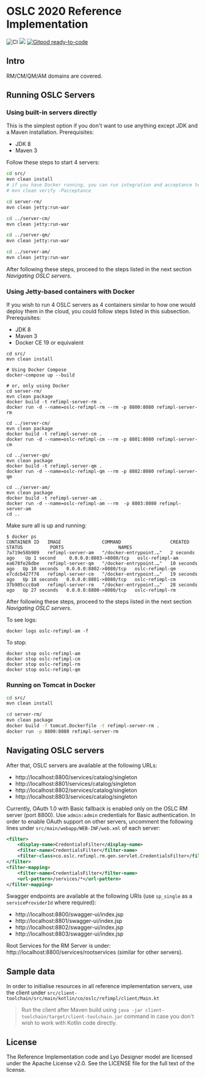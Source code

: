 
# OSLC 2020 Reference Implementation

![CI](https://github.com/oslc-op/refimpl/workflows/CI/badge.svg)
[![](https://img.shields.io/badge/talk-discourse-lightgrey.svg)](https://forum.open-services.net/)
[![Gitpod ready-to-code](https://img.shields.io/badge/Gitpod-ready--to--code-blue?logo=gitpod)](https://gitpod.io/#https://github.com/oslc-op/refimpl)


## Intro

RM/CM/QM/AM domains are covered.

## Running OSLC Servers

### Using built-in servers directly

This is the simplest option if you don't want to use anything except JDK and a Maven installation. Prerequisites:

- JDK 8
- Maven 3

Follow these steps to start 4 servers:

```sh
cd src/
mvn clean install
# if you have Docker running, you can run integration and acceptance tests
# mvn clean verify -Pacceptance

cd server-rm/
mvn clean jetty:run-war

cd ../server-cm/
mvn clean jetty:run-war

cd ../server-qm/
mvn clean jetty:run-war

cd ../server-am/
mvn clean jetty:run-war
```

After following these steps, proceed to the steps listed in the next section _Navigating OSLC servers_.

### Using Jetty-based containers with Docker

If you wish to run 4 OSLC servers as 4 containers similar to how one would deploy them in the cloud, you could follow steps listed in this subsection. Prerequisites:

- JDK 8
- Maven 3
- Docker CE 19 or equivalent

```
cd src/
mvn clean install

# Using Docker Compose
docker-compose up --build

# or, only using Docker
cd server-rm/
mvn clean package
docker build -t refimpl-server-rm .
docker run -d --name=oslc-refimpl-rm --rm -p 8800:8080 refimpl-server-rm

cd ../server-cm/
mvn clean package
docker build -t refimpl-server-cm .
docker run -d --name=oslc-refimpl-cm --rm -p 8801:8080 refimpl-server-cm

cd ../server-qm/
mvn clean package
docker build -t refimpl-server-qm .
docker run -d --name=oslc-refimpl-qm --rm -p 8802:8080 refimpl-server-qm

cd ../server-am/
mvn clean package
docker build -t refimpl-server-am .
docker run -d --name=oslc-refimpl-am --rm  -p 8803:8080 refimpl-server-am
cd ..
```

Make sure all is up and running:

```
$ docker ps
CONTAINER ID   IMAGE               COMMAND                  CREATED          STATUS          PORTS                    NAMES
7a719e58b909   refimpl-server-am   "/docker-entrypoint.…"   2 seconds ago    Up 1 second     0.0.0.0:8803->8080/tcp   oslc-refimpl-am
ea678fe26dbe   refimpl-server-qm   "/docker-entrypoint.…"   10 seconds ago   Up 10 seconds   0.0.0.0:8802->8080/tcp   oslc-refimpl-qm
e7cdcb427f78   refimpl-server-cm   "/docker-entrypoint.…"   19 seconds ago   Up 18 seconds   0.0.0.0:8801->8080/tcp   oslc-refimpl-cm
37b905ccc0a0   refimpl-server-rm   "/docker-entrypoint.…"   28 seconds ago   Up 27 seconds   0.0.0.0:8800->8080/tcp   oslc-refimpl-rm
```

After following these steps, proceed to the steps listed in the next section _Navigating OSLC servers_.

To see logs:

    docker logs oslc-refimpl-am -f

To stop:

    docker stop oslc-refimpl-am
    docker stop oslc-refimpl-cm
    docker stop oslc-refimpl-rm
    docker stop oslc-refimpl-qm

### Running on Tomcat in Docker

```bash
cd src/
mvn clean install

cd server-rm/
mvn clean package
docker build -f tomcat.Dockerfile -t refimpl-server-rm .
docker run -p 8800:8080 refimpl-server-rm
```

## Navigating OSLC servers

After that, OSLC servers are available at the following URLs:

- http://localhost:8800/services/catalog/singleton
- http://localhost:8801/services/catalog/singleton
- http://localhost:8802/services/catalog/singleton
- http://localhost:8803/services/catalog/singleton

Currently, OAuth 1.0 with Basic fallback is enabled only on the OSLC RM server (port 8800). Use `admin:admin` credentials for Basic authentication. In order to enable OAuth support on other servers, uncomment the following lines under `src/main/webapp/WEB-INF/web.xml` of each server:

```xml
<filter>
    <display-name>CredentialsFilter</display-name>
    <filter-name>CredentialsFilter</filter-name>
    <filter-class>co.oslc.refimpl.rm.gen.servlet.CredentialsFilter</filter-class>
</filter>
<filter-mapping>
    <filter-name>CredentialsFilter</filter-name>
    <url-pattern>/services/*</url-pattern>
</filter-mapping>
```

Swagger endpoints are available at the following URIs (use `sp_single` as a `serviceProviderId` where required):

- http://localhost:8800/swagger-ui/index.jsp
- http://localhost:8801/swagger-ui/index.jsp
- http://localhost:8802/swagger-ui/index.jsp
- http://localhost:8803/swagger-ui/index.jsp


Root Services for the RM Server is under: http://localhost:8800/services/rootservices (similar for other servers).

## Sample data

In order to initialise resources in all reference implementation servers, use the client under `src/client-toolchain/src/main/kotlin/co/oslc/refimpl/client/Main.kt`

> Run the client after Maven build using `java -jar client-toolchain/target/client-toolchain.jar` command in case you don't wish to work with Kotlin code directly.

## License

The Reference Implementation code and Lyo Designer model are licensed under the Apache License v2.0. See the LICENSE file for the full text of the license.

